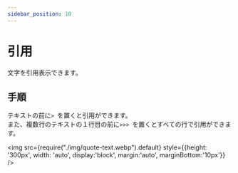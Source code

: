 ```yaml
---
sidebar_position: 10
---
```


# 引用

文字を引用表示できます。

## 手順

テキストの前に`> `を置くと引用ができます。   
また、複数行のテキストの１行目の前に`>>> `を置くとすべての行で引用ができます。

<img src={require("./img/quote-text.webp").default}
     style={{height: '300px', width: 'auto', display:'block', margin:'auto', marginBottom:'10px'}} />
